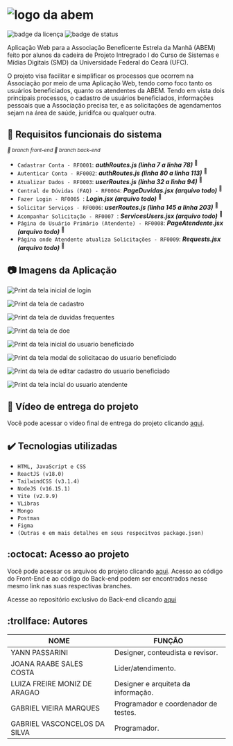 # ![logo da abem](https://github.com/Gabriel-Vasconcelos/app-abem/blob/master/imgs-readme/logo-abem.png)
![badge da licença](https://img.shields.io/github/license/Gabriel-Vasconcelos/app-abem)
![badge de status](https://img.shields.io/badge/status-entregue-green)

Aplicação Web para a Associação Beneficente Estrela da Manhã (ABEM) feito por alunos da cadeira de Projeto Intregrado I do Curso de Sistemas e Mídias Digitais (SMD) da Universidade Federal do Ceará (UFC).

O projeto visa facilitar e simplificar os processos que ocorrem na Associação por meio de uma Aplicação Web, tendo como foco tanto os usuários beneficiados, quanto os atendentes da ABEM. Tendo em vista dois principais processos, o cadastro de usuários beneficiados, informações pessoais que a Associação precisa ter, e as solicitações de agendamentos sejam na área de saúde, jurídifca ou qualquer outra.


## :hammer: Requisitos funcionais do sistema   
  *<sup>  :black_square_button: branch front-end  </sup>   <sup> :white_square_button: branch back-end </sup>*

- `Cadastrar Conta - RF0001`: ***authRoutes.js (linha 7 a linha 78)*** <sup>:white_square_button:</sup>
- `Autenticar Conta - RF0002`: ***authRoutes.js (linha 80 a linha 113)*** <sup>:white_square_button:</sup>
- `Atualizar Dados - RF0003`: ***userRoutes.js (linha 32 a linha 94)*** <sup>:white_square_button:</sup>
- `Central de Dúvidas (FAQ) - RF0004`: ***PageDuvidas.jsx (arquivo todo)*** <sup>:black_square_button:</sup>
- `Fazer Login - RF0005 `: ***Login.jsx (arquivo todo)*** <sup>:black_square_button:</sup>
- `Solicitar Serviços - RF0006`: ***userRoutes.js (linha 145 a linha 203)*** <sup>:white_square_button:</sup>
- `Acompanhar Solicitação - RF0007 `: ***ServicesUsers.jsx (arquivo todo)*** <sup>:black_square_button:</sup>
- `Página do Usuário Primário (Atendente) - RF0008`: ***PageAtendente.jsx (arquivo todo)*** <sup>:black_square_button:</sup>
- `Página onde Atendente atualiza Solicitações - RF0009`: ***Requests.jsx (arquivo todo)*** <sup>:black_square_button:</sup>

## :camera: Imagens da Aplicação

![Print da tela inicial de login ](https://github.com/Gabriel-Vasconcelos/app-abem/blob/master/imgs-readme/print-1.png)

![Print da tela de cadastro ](https://github.com/Gabriel-Vasconcelos/app-abem/blob/master/imgs-readme/print-2.png)

![Print da tela de duvidas frequentes ](https://github.com/Gabriel-Vasconcelos/app-abem/blob/master/imgs-readme/print-3.png)

![Print da tela de doe ](https://github.com/Gabriel-Vasconcelos/app-abem/blob/master/imgs-readme/print-4.png)

![Print da tela inicial do usuario beneficiado](https://github.com/Gabriel-Vasconcelos/app-abem/blob/master/imgs-readme/print-5.png)

![Print da tela modal de solicitacao do usuario beneficiado](https://github.com/Gabriel-Vasconcelos/app-abem/blob/master/imgs-readme/print-6.png)

![Print da tela de editar cadastro do usuario beneficiado](https://github.com/Gabriel-Vasconcelos/app-abem/blob/master/imgs-readme/print-7.png)

![Print da tela incial do usuario atendente](https://github.com/Gabriel-Vasconcelos/app-abem/blob/master/imgs-readme/print-8.png)


## :movie_camera: Vídeo de entrega do projeto 
Você pode acessar o vídeo final de entrega do projeto clicando [aqui](https://youtu.be/a9mAKSfcaQw).


## :heavy_check_mark: Tecnologias utilizadas

- ``HTML, JavaScript e CSS``
- ``ReactJS (v18.0)``
- ``TailwindCSS (v3.1.4)``
- ``NodeJS (v16.15.1)``
- ``Vite (v2.9.9)``
- ``VLibras``
- ``Mongo``
- ``Postman``
- ``Figma``
- ``(Outras e em mais detalhes em seus respecitvos package.json)``


## :octocat: Acesso ao projeto 

Você pode acessar os arquivos do projeto clicando [aqui](https://github.com/Gabriel-Vasconcelos/app-abem).  Acesso ao código do Front-End e ao código do Back-end podem ser encontrados nesse mesmo link nas suas respectivas branches.

Acesse ao repositório exclusivo do Back-end clicando [aqui](https://github.com/iAmBiel/Abem-Backend)


## :trollface: Autores


|            NOME               |           FUNÇÃO                      |
|  ---------------------------- |  -----------------------------------  |
|  YANN PASSARINI               | Designer, conteudista e revisor.      |
|  JOANA RAABE SALES COSTA      | Lider/atendimento.                    |
|  LUIZA FREIRE MONIZ DE ARAGAO | Designer e arquiteta da informação.   |
|  GABRIEL VIEIRA MARQUES       | Programador e coordenador de testes.  |
|  GABRIEL VASCONCELOS DA SILVA | Programador.                          |

